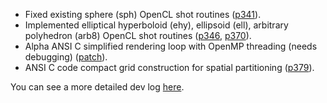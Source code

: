 -   Fixed existing sphere (sph) OpenCL shot routines
    ([p341](https://sourceforge.net/p/brlcad/patches/341/)).
-   Implemented elliptical hyperboloid (ehy), ellipsoid (ell), arbitrary
    polyhedron (arb8) OpenCL shot routines
    ([p346](https://sourceforge.net/p/brlcad/patches/346/),
    [p370](https://sourceforge.net/p/brlcad/patches/370/)).
-   Alpha ANSI C simplified rendering loop with OpenMP threading (needs
    debugging)
    ([patch](https://sourceforge.net/p/brlcad/mailman/message/34191546/)).
-   ANSI C code compact grid construction for spatial partitioning
    ([p379](https://sourceforge.net/p/brlcad/patches/379/)).

You can see a more detailed dev log [here](GSoC15/logs.md).
